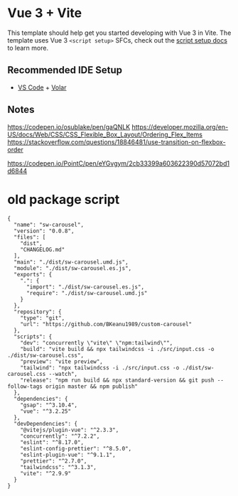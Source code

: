 # Vue 3 + Vite

This template should help get you started developing with Vue 3 in Vite. The template uses Vue 3 `<script setup>` SFCs, check out the [script setup docs](https://v3.vuejs.org/api/sfc-script-setup.html#sfc-script-setup) to learn more.

## Recommended IDE Setup

- [VS Code](https://code.visualstudio.com/) + [Volar](https://marketplace.visualstudio.com/items?itemName=Vue.volar)


## Notes
https://codepen.io/osublake/pen/gaQNLK
https://developer.mozilla.org/en-US/docs/Web/CSS/CSS_Flexible_Box_Layout/Ordering_Flex_Items
https://stackoverflow.com/questions/18846481/use-transition-on-flexbox-order

https://codepen.io/PointC/pen/eYGvgym/2cb33399a603622390d57072bd1d6844


# old package script
```
{
  "name": "sw-carousel",
  "version": "0.0.8",
  "files": [
    "dist",
    "CHANGELOG.md"
  ],
  "main": "./dist/sw-carousel.umd.js",
  "module": "./dist/sw-carousel.es.js",
  "exports": {
    ".": {
      "import": "./dist/sw-carousel.es.js",
      "require": "./dist/sw-carousel.umd.js"
    }
  },
  "repository": {
    "type": "git",
    "url": "https://github.com/BKeanu1989/custom-carousel"
  },
  "scripts": {
    "dev": "concurrently \"vite\" \"npm:tailwind\"",
    "build": "vite build && npx tailwindcss -i ./src/input.css -o ./dist/sw-carousel.css",
    "preview": "vite preview",
    "tailwind": "npx tailwindcss -i ./src/input.css -o ./dist/sw-carousel.css --watch",
    "release": "npm run build && npx standard-version && git push --follow-tags origin master && npm publish"
  },
  "dependencies": {
    "gsap": "^3.10.4",
    "vue": "^3.2.25"
  },
  "devDependencies": {
    "@vitejs/plugin-vue": "^2.3.3",
    "concurrently": "^7.2.2",
    "eslint": "^8.17.0",
    "eslint-config-prettier": "^8.5.0",
    "eslint-plugin-vue": "^9.1.1",
    "prettier": "^2.7.0",
    "tailwindcss": "^3.1.3",
    "vite": "^2.9.9"
  }
}

```
